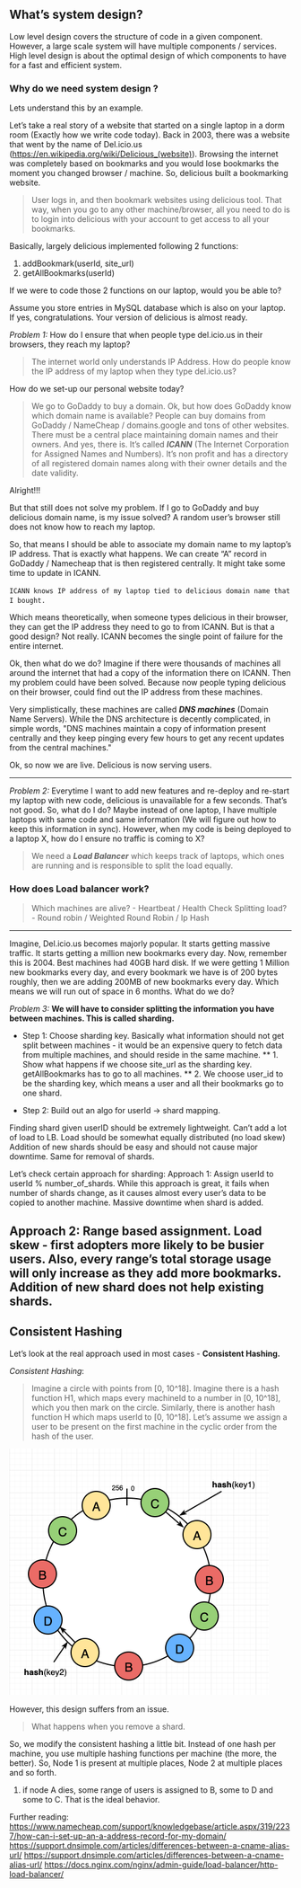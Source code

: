## What’s system design?

Low level design covers the structure of code in a given component. 
However, a large scale system will have multiple components / services. 
High level design is about the optimal design of which components to have for a fast and efficient system. 

### Why do we need system design ?
Lets understand this by an example.

Let’s take a real story of a website that started on a single laptop in a dorm room (Exactly how we write code today). 
Back in 2003, there was a website that went by the name of Del.icio.us (https://en.wikipedia.org/wiki/Delicious_(website)).
Browsing the internet was completely based on bookmarks and you would lose bookmarks the moment you changed browser / machine. 
So, delicious built a bookmarking website. 

> User logs in, and then bookmark websites using delicious tool. 
  That way, when you go to any other machine/browser, all you need to do is to login into delicious with your account to get access to all your bookmarks. 

Basically, largely delicious implemented following 2 functions:
1. addBookmark(userId, site_url)
2. getAllBookmarks(userId)

If we were to code those 2 functions on our laptop, would you be able to? 

Assume you store entries in MySQL database which is also on your laptop.
If yes, congratulations. Your version of delicious is almost ready.

_Problem 1:_ How do I ensure that when people type del.icio.us in their browsers, they reach my laptop?

> The internet world only understands IP Address. 
> How do people know the IP address of my laptop when they type del.icio.us?

How do we set-up our personal website today?
> We go to GoDaddy to buy a domain.
> Ok, but how does GoDaddy know which domain name is available? People can buy domains from GoDaddy / NameCheap / domains.google and tons of other websites.
> There must be a central place maintaining domain names and their owners. And yes, there is. It’s called **_ICANN_** (The Internet Corporation for Assigned Names and Numbers). 
> It’s non profit and has a directory of all registered domain names along with their owner details and the date validity.

Alright!!! 

But that still does not solve my problem. 
If I go to GoDaddy and buy delicious domain name, is my issue solved? 
A random user’s browser still does not know how to reach my laptop.

So, that means I should be able to associate my domain name to my laptop’s IP address. 
That is exactly what happens. We can create “A” record in GoDaddy / Namecheap that is then registered centrally. It might take some time to update in ICANN.

`ICANN knows IP address of my laptop tied to delicious domain name that I bought.`

Which means theoretically, when someone types delicious in their browser, they can get the IP address they need to go to from ICANN. But is that a good design?
Not really. ICANN becomes the single point of failure for the entire internet.

Ok, then what do we do? 
Imagine if there were thousands of machines all around the internet that had a copy of the information there on ICANN. 
Then my problem could have been solved. 
Because now people typing delicious on their browser, could find out the IP address from these machines.

Very simplistically, these machines are called **_**DNS machines**_** (Domain Name Servers). 
While the DNS architecture is decently complicated, in simple words, 
    "DNS machines maintain a copy of information present centrally and 
    they keep pinging every few hours to get any recent updates from the central machines."

Ok, so now we are live. Delicious is now serving users.

------------------------------------------------------------------------------------------------------------------------

_Problem 2:_ Everytime I want to add new features and re-deploy and re-start my laptop with new code, delicious is unavailable for a few seconds. 
That’s not good. So, what do I do?
Maybe instead of one laptop, I have multiple laptops with same code and same information (We will figure out how to keep this information in sync). 
However, when my code is being deployed to a laptop X, how do I ensure no traffic is coming to X?

> We need a _**Load Balancer**_ which keeps track of laptops, which ones are running and is responsible to split the load equally.

### How does Load balancer work?

> Which machines are alive? - Heartbeat / Health Check
> Splitting load? - Round robin / Weighted Round Robin / Ip Hash

------------------------------------------------------------------------------------------------------------------------

Imagine, Del.icio.us becomes majorly popular. 
It starts getting massive traffic. 
It starts getting a million new bookmarks every day.
Now, remember this is 2004. Best machines had 40GB hard disk. 
If we were getting 1 Million new bookmarks every day, and every bookmark we have is of 200 bytes roughly, 
then we are adding 200MB of new bookmarks every day. 
Which means we will run out of space in 6 months. What do we do?

_Problem 3:_ **We will have to consider splitting the information you have between machines. This is called sharding.**

* Step 1: Choose sharding key. Basically what information should not get split between machines - it would be an expensive query to fetch data from multiple machines, 
    and should reside in the same machine.
    ** 1. Show what happens if we choose site_url as the sharding key. getAllBookmarks has to go to all machines.
    ** 2. We choose user_id to be the sharding key, which means a user and all their bookmarks go to one shard.

* Step 2: Build out an algo for userId -> shard mapping.

Finding shard given userID should be extremely lightweight. Can’t add a lot of load to LB.
Load should be somewhat equally distributed (no load skew)
Addition of new shards should be easy and should not cause major downtime.
Same for removal of shards.

Let’s check certain approach for sharding:
Approach 1: Assign userId to userId % number_of_shards. While this approach is great, it fails when number of shards change, as it causes almost every user’s data to be copied to another machine. Massive downtime when shard is added.

Approach 2: Range based assignment. Load skew - first adopters more likely to be busier users. Also, every range’s total storage usage will only increase as they add more bookmarks. Addition of new shard does not help existing shards.
------------------------------------------------------------------------------------------------------------------------
## Consistent Hashing

Let’s look at the real approach used in most cases - **Consistent Hashing.**


_Consistent Hashing_:

> Imagine a circle with points from [0, 10^18]. 
> Imagine there is a hash function H1, which maps every machineId to a number in [0, 10^18], which you then mark on the circle. 
> Similarly, there is another hash function H which maps userId to [0, 10^18].
> Let’s assume we assign a user to be present on the first machine in the cyclic order from the hash of the user.

![img.png](img.png)


However, this design suffers from an issue. 
> What happens when you remove a shard. 


So, we modify the consistent hashing a little bit. Instead of one hash per machine, you use multiple hashing functions per machine (the more, the better). 
So, Node 1 is present at multiple places, Node 2 at multiple places and so forth.


1. if node A dies, some range of users is assigned to B, some to D and some to C. That is the ideal behavior.



Further reading:
https://www.namecheap.com/support/knowledgebase/article.aspx/319/2237/how-can-i-set-up-an-a-address-record-for-my-domain/
https://support.dnsimple.com/articles/differences-between-a-cname-alias-url/
https://support.dnsimple.com/articles/differences-between-a-cname-alias-url/
https://docs.nginx.com/nginx/admin-guide/load-balancer/http-load-balancer/ 
